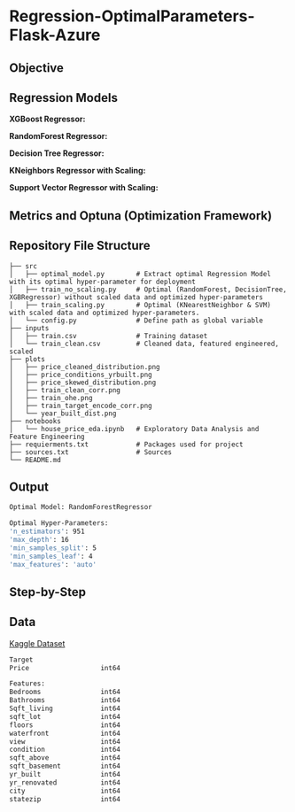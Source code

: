 # Regression-OptimalParameters-Flask-Azure


## Objective

## Regression Models 
**XGBoost Regressor:**

**RandomForest Regressor:**

**Decision Tree Regressor:**

**KNeighbors Regressor with Scaling:**

**Support Vector Regressor with Scaling:**


## Metrics and Optuna (Optimization Framework)



## Repository File Structure
    ├── src          
    │   ├── optimal_model.py        # Extract optimal Regression Model with its optimal hyper-parameter for deployment
    │   ├── train_no_scaling.py     # Optimal (RandomForest, DecisionTree, XGBRegressor) without scaled data and optimized hyper-parameters
    │   ├── train_scaling.py        # Optimal (KNearestNeighbor & SVM) with scaled data and optimized hyper-parameters.
    │   └── config.py               # Define path as global variable
    ├── inputs
    │   ├── train.csv               # Training dataset
    │   └── train_clean.csv         # Cleaned data, featured engineered, scaled
    ├── plots
    │   ├── price_cleaned_distribution.png   
    │   ├── price_conditions_yrbuilt.png
    │   ├── price_skewed_distribution.png   
    │   ├── train_clean_corr.png
    │   ├── train_ohe.png
    │   ├── train_target_encode_corr.png
    │   └── year_built_dist.png
    ├── notebooks
    │   └── house_price_eda.ipynb   # Exploratory Data Analysis and Feature Engineering
    ├── requierments.txt            # Packages used for project
    ├── sources.txt                 # Sources
    └── README.md
    
## Output
```bash
Optimal Model: RandomForestRegressor

Optimal Hyper-Parameters:
'n_estimators': 951
'max_depth': 16
'min_samples_split': 5
'min_samples_leaf': 4
'max_features': 'auto'
```

## Step-by-Step

## Data
[Kaggle Dataset](https://www.kaggle.com/anmolkumar/health-insurance-cross-sell-prediction)
```bash
Target  
Price                  int64

Features: 
Bedrooms               int64
Bathrooms              int64
Sqft_living            int64
sqft_lot               int64
floors                 int64
waterfront             int64
view                   int64
condition              int64
sqft_above             int64
sqft_basement          int64
yr_built               int64
yr_renovated           int64
city                   int64
statezip               int64
```

